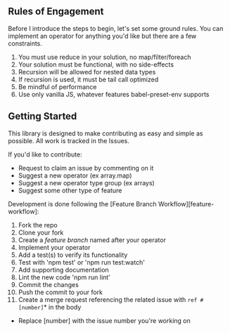 ## Rules of Engagement

Before I introduce the steps to begin, let's set some ground rules. You can implement an operator for anything you'd like but there are a few constraints.

1. You must use reduce in your solution, no map/filter/foreach
2. Your solution must be functional, with no side-effects
3. Recursion will be allowed for nested data types
4. If recursion is used, it must be tail call optimized
5. Be mindful of performance
6. Use only vanilla JS, whatever features babel-preset-env supports

## Getting Started

This library is designed to make contributing as easy and simple as possible. All work is tracked in the Issues.

If you'd like to contribute:

- Request to claim an issue by commenting on it
- Suggest a new operator (ex array.map)
- Suggest a new operator type group (ex arrays)
- Suggest some other type of feature

Development is done following the [Feature Branch Workflow][feature-workflow]:

1. Fork the repo
2. Clone your fork
3. Create a *feature branch* named after your operator
4. Implement your operator
5. Add a test(s) to verify its functionality
6. Test with 'npm test' or 'npm run test:watch'
7. Add supporting documentation
8. Lint the new code 'npm run lint'
9. Commit the changes
10. Push the commit to your fork
11. Create a merge request referencing the related issue with `ref #[number]`* in the body

* Replace [number] with the issue number you're working on
